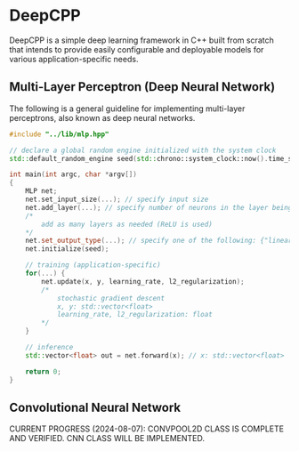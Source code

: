# DeepCPP

DeepCPP is a simple deep learning framework in C++ built from scratch that intends to provide easily configurable and deployable models for various application-specific needs.

## Multi-Layer Perceptron (Deep Neural Network)

The following is a general guideline for implementing multi-layer perceptrons, also known as deep neural networks.

```cpp
#include "../lib/mlp.hpp"

// declare a global random engine initialized with the system clock
std::default_random_engine seed(std::chrono::system_clock::now().time_since_epoch().count());

int main(int argc, char *argv[])
{
    MLP net;
    net.set_input_size(...); // specify input size
    net.add_layer(...); // specify number of neurons in the layer being added
    /*
        add as many layers as needed (ReLU is used)
    */
    net.set_output_type(...); // specify one of the following: {"linear", "softmax", "relu"}
    net.initialize(seed);

    // training (application-specific)
    for(...) {
        net.update(x, y, learning_rate, l2_regularization);
        /*
            stochastic gradient descent
            x, y: std::vector<float>
            learning_rate, l2_regularization: float
        */
    }

    // inference
    std::vector<float> out = net.forward(x); // x: std::vector<float>

    return 0;
}
```

## Convolutional Neural Network

CURRENT PROGRESS (2024-08-07): CONVPOOL2D CLASS IS COMPLETE AND VERIFIED. CNN CLASS WILL BE IMPLEMENTED.
